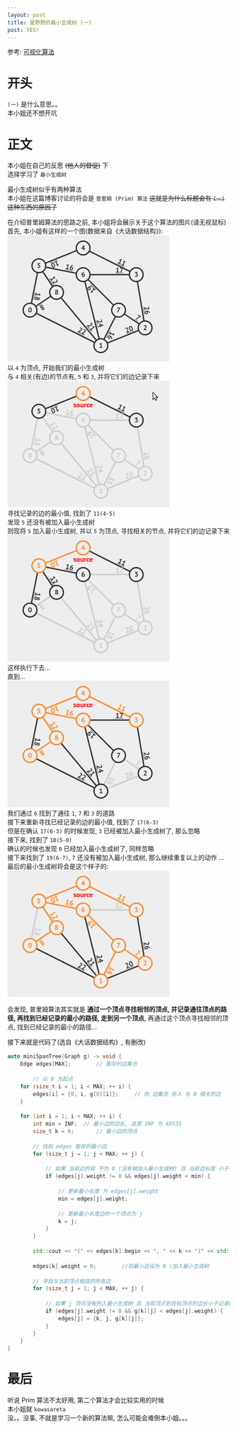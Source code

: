 ```yaml
---
layout: post
title: 星野野的最小生成树 (一)
post: YES!
---
```


参考: [可视化算法](https://visualgo.net/zh)

# 开头
`(一)` 是什么意思。。  
本小姐还不想开坑  

# 正文
本小姐在自己的反思 ~~(他人的督促)~~ 下  
选择学习了 `最小生成树`  

最小生成树似乎有两种算法  
本小姐在这篇博客讨论的将会是 `普里姆 (Prim) 算法` ~~这就是为什么标题会有 `(一)` 这种东西的原因了~~  

在介绍普里姆算法的思路之前, 本小姐将会展示关于这个算法的图片(请无视鼠标)  
首先, 本小姐有这样的一个图(数据来自《大话数据结构》):   
![](https://github.com/HoshinoTented/Resources/blob/master/mst-prim/init.png?raw=true)  
以 `4` 为顶点, 开始我们的最小生成树  
与 `4` 相关(有边)的节点有, `5` 和 `3`, 并将它们的边记录下来  
![](https://github.com/HoshinoTented/Resources/blob/master/mst-prim/0.png?raw=true)  
寻找记录的边的最小值, 找到了 `11(4-5)`  
发现 `5` 还没有被加入最小生成树  
则现将 `5` 加入最小生成树, 并以 `5` 为顶点, 寻找相关的节点, 并将它们的边记录下来  
![](https://github.com/HoshinoTented/Resources/blob/master/mst-prim/1.png?raw=true)  
这样执行下去...   
直到...  
![](https://github.com/HoshinoTented/Resources/blob/master/mst-prim/5.png?raw=true)  
我们通过 `6` 找到了通往 `1`, `7` 和 `3` 的道路  
接下来重新寻找已经记录的边的最小值, 找到了 `17(6-3)`  
但是在确认 `17(6-3)` 的时候发现, `3` 已经被加入最小生成树了, 那么忽略  
接下来, 找到了 `18(5-0)`  
确认的时候也发现 `0` 已经加入最小生成树了, 同样忽略  
接下来找到了 `19(6-7)`, `7` 还没有被加入最小生成树, 那么继续重复以上的动作 ...  
最后的最小生成树将会是这个样子的:  
![](https://github.com/HoshinoTented/Resources/blob/master/mst-prim/9.png?raw=true)  

会发现, 普里姆算法其实就是 **通过一个顶点寻找相邻的顶点, 并记录通往顶点的路径, 再找到已经记录的最小的路径, 走到另一个顶点**, 再通过这个顶点寻找相邻的顶点, 找到已经记录的最小的路径...  

接下来就是代码了(选自《大话数据结构》, 有删改)
```cpp
auto miniSpanTree(Graph g) -> void {
	Edge edges[MAX];		// 暂存的边集合

        // 以 0 为起点
	for (size_t i = 1; i < MAX; ++ i) {
		edges[i] = {0, i, g[0][i]};		// 向 边集合 存入 与 0 相关的边
	}

	for (int i = 1; i < MAX; ++ i) {
		int min = INF;	// 最小边的边长, 这里 INF 为 65535
		size_t k = 0;		// 最小边的顶点

		// 找到 edges 暂存的最小边
		for (size_t j = 1; j < MAX; ++ j) {

			// 如果 当前边的权 不为 0 (没有被加入最小生成树) 且 当前边长度 小于 min ( 当前记录的最小长度
			if (edges[j].weight != 0 && edges[j].weight < min) {

				// 更新最小长度 为 edges[j].weight
				min = edges[j].weight;

				// 更新最小长度边的一个顶点为 j
				k = j;
			}
		}

		std::cout << "(" << edges[k].begin << ", " << k << ")" << std::endl;		//输出最小边

		edges[k].weight = 0;		//将最小边设为 0 (加入最小生成树

		// 寻找与当前顶点相连的所有边
		for (size_t j = 1; j < MAX; ++ j) {

			// 如果 j 顶点没有列入最小生成树 且 当前顶点到目标顶点的边长小于记录的边长
			if (edges[j].weight != 0 && g[k][j] < edges[j].weight) {
				edges[j] = {k, j, g[k][j]};
			}
		}
	}
}
```

# 最后
听说 Prim 算法不太好用, 第二个算法才会比较实用的时候  
本小姐就 `kowasareta`  
没。。没事, 不就是学习一个新的算法嘛, 怎么可能会难倒本小姐。。。  
